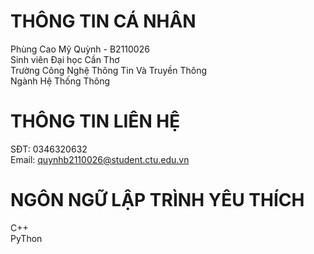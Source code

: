 # THÔNG TIN CÁ NHÂN
Phùng Cao Mỹ Quỳnh - B2110026<br/>
Sinh viên Đại học Cần Thơ<br/>
Trường Công Nghệ Thông Tin Và Truyền Thông<br/>
Ngành Hệ Thống Thông
# THÔNG TIN LIÊN HỆ
SĐT: 0346320632<br/>
Email: quynhb2110026@student.ctu.edu.vn
# NGÔN NGỮ LẬP TRÌNH YÊU THÍCH
C++<br/>
PyThon
